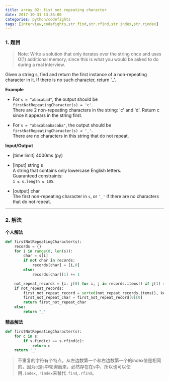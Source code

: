 ```yaml
---
title: array 02: fist not repeating character
date: 2017-10-31 13:36:00
categories: python/codefights
tags: [interview,codefights,str.find,str.rfind,str.index,str.rindex]
---
```


### 1. 题目
> Note: Write a solution that only iterates over the string once and uses O(1) additional memory, since this is what you would be asked to do during a real interview.

Given a string s, find and return the first instance of a non-repeating character in it. If there is no such character, return '\_'.

**Example**

- For `s = "abacabad"`, the output should be  
`firstNotRepeatingCharacter(s) = 'c'`.  
There are 2 non-repeating characters in the string: 'c' and 'd'. Return c since it appears in the string first.

- For `s = "abacabaabacaba"`, the output should be  
`firstNotRepeatingCharacter(s) = '_'`.  
There are no characters in this string that do not repeat.

**Input/Output**

- [time limit] 4000ms (py)
- [input] string s  
A string that contains only lowercase English letters.  
Guaranteed constraints:  
`1 ≤ s.length ≤ 105`.

- [output] char  
The first non-repeating character in `s`, or `'_'` if there are no characters that do not repeat.

---

### 2. 解法
**个人解法**
``` python
def firstNotRepeatingCharacter(s):
    records = {}
    for i in range(0, len(s)):
        char = s[i]
        if not char in records:
            records[char] = [i,0]
        else:
            records[char][1] += 1

    not_repeat_records = {i: j[0] for i, j in records.items() if j[1] == 0}
    if not_repeat_records:
        first_not_repeat_record = sorted(not_repeat_records.items(), key=lambda x: x[1])
        first_not_repeat_char = first_not_repeat_record[0][0]
        return first_not_repeat_char
    else:
        return "_"
```

**精品解法**
``` python
def firstNotRepeatingCharacter(s):
    for c in s:
        if s.find(c) == s.rfind(c):
            return c
    return '_'
```
> 不重复的字符有个特点，从左边数第一个和右边数第一个的index值是相同的，因为c是s中轮询而来，必然存在在s中，所以也可以使用`.index`,`.rindex`来替代`.find`,`.rfind`。
